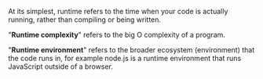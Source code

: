 At its simplest, runtime refers to the time when your code is actually running, rather than compiling or being written.

"**Runtime complexity**" refers to the big O complexity of a program.

"**Runtime environment**" refers to the broader ecosystem (environment) that the code runs in, for example node.js is a runtime environment that runs JavaScript outside of a browser.

